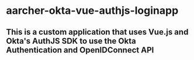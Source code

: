 # aarcher-okta-vue-authjs-loginapp

## This is a custom application that uses Vue.js and Okta's AuthJS SDK to use the Okta Authentication and OpenIDConnect API